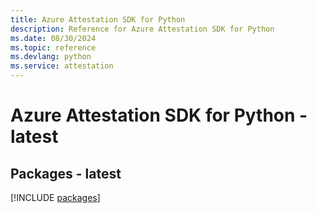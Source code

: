 ```yaml
---
title: Azure Attestation SDK for Python
description: Reference for Azure Attestation SDK for Python
ms.date: 08/30/2024
ms.topic: reference
ms.devlang: python
ms.service: attestation
---
```

# Azure Attestation SDK for Python - latest
## Packages - latest
[!INCLUDE [packages](attestation-index.md)]